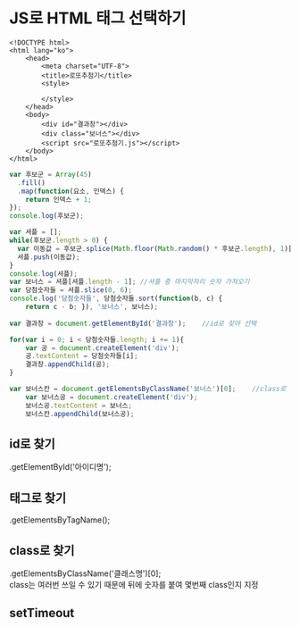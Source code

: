 # JS로 HTML 태그 선택하기

```markup
<!DOCTYPE html>
<html lang="ko">
    <head>
        <meta charset="UTF-8">
        <title>로또추첨기</title>
        <style>
            
        </style>
    </head>
    <body>
        <div id="결과창"></div>
        <div class="보너스"></div>
        <script src="로또추첨기.js"></script>
    </body>
</html>
```

```javascript
var 후보군 = Array(45)
  .fill()
  .map(function(요소, 인덱스) {
    return 인덱스 + 1;
});
console.log(후보군);

var 셔플 = [];
while(후보군.length > 0) {
  var 이동값 = 후보군.splice(Math.floor(Math.random() * 후보군.length), 1)[0];
  셔플.push(이동값);
}
console.log(셔플);
var 보너스 = 셔플[셔플.length - 1]; //셔플 중 마지막자리 숫자 가져오기
var 당첨숫자들 = 셔플.slice(0, 6);
console.log('당첨숫자들', 당첨숫자들.sort(function(b, c) {
    return c - b; }), '보너스', 보너스);
    
var 결과창 = document.getElementById('결과창');    //id로 찾아 선택

for(var i = 0; i < 당첨숫자들.length; i += 1){
    var 공 = document.createElement('div');
    공.textContent = 당첨숫자들[i];
    결과창.appendChild(공);
}

var 보너스칸 = document.getElementsByClassName('보너스')[0];    //class로 찾아 선택
    var 보너스공 = document.createElement('div');
    보너스공.textContent = 보너스;
    보너스칸.appendChild(보너스공);
```

## id로 찾기

.getElementById\('아이디명'\);

## 태그로 찾기

.getElementsByTagName\(\);

## class로 찾기

.getElementsByClassName\('클래스명'\)\[0\];  
class는 여러번 쓰일 수 있기 때문에 뒤에 숫자를 붙여 몇번째 class인지 지정



## setTimeout

